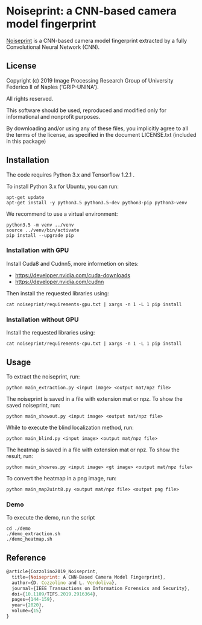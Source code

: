 # Noiseprint: a CNN-based camera model fingerprint
[Noiseprint](https://ieeexplore.ieee.org/document/8713484) is a CNN-based camera model fingerprint
extracted by a fully Convolutional Neural Network (CNN).

## License
Copyright (c) 2019 Image Processing Research Group of University Federico II of Naples ('GRIP-UNINA').

All rights reserved.

This software should be used, reproduced and modified only for informational and nonprofit purposes.

By downloading and/or using any of these files, you implicitly agree to all the
terms of the license, as specified in the document LICENSE.txt
(included in this package) 

## Installation
The code requires Python 3.x and Tensorflow 1.2.1 .

To install Python 3.x for Ubuntu, you can run:

```
apt-get update
apt-get install -y python3.5 python3.5-dev python3-pip python3-venv
```

We recommend to use a virtual environment: 

```
python3.5 -m venv ../venv
source ../venv/bin/activate
pip install --upgrade pip
```

### Installation with GPU
Install Cuda8 and Cudnn5, more informetion on sites:
- https://developer.nvidia.com/cuda-downloads
- https://developer.nvidia.com/cudnn

Then install the requested libraries using:
```
cat noiseprint/requirements-gpu.txt | xargs -n 1 -L 1 pip install
```

### Installation without GPU
Install the requested libraries using:
```
cat noiseprint/requirements-cpu.txt | xargs -n 1 -L 1 pip install
```


## Usage
To extract the noiseprint, run:

```
python main_extraction.py <input image> <output mat/npz file>
```

The noiseprint is saved in a file with extension mat or npz.
To show the saved noiseprint, run:

```
python main_showout.py <input image> <output mat/npz file>
```

While to execute the blind localization method, run:

```
python main_blind.py <input image> <output mat/npz file>
```

The heatmap is saved in a file with extension mat or npz.
To show the result, run:

```
python main_showres.py <input image> <gt image> <output mat/npz file>
```

To convert the heatmap in a png image, run:

```
python main_map2uint8.py <output mat/npz file> <output png file>
```


### Demo
To execute the demo, run the script

```
cd ./demo
./demo_extraction.sh
./demo_heatmap.sh
```

## Reference

```js
@article{Cozzolino2019_Noiseprint,
  title={Noiseprint: A CNN-Based Camera Model Fingerprint},
  author={D. Cozzolino and L. Verdoliva},
  journal={IEEE Transactions on Information Forensics and Security},
  doi={10.1109/TIFS.2019.2916364},
  pages={144-159},
  year={2020},
  volume={15}
} 
```
